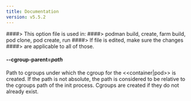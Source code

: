 ```yaml
---
title: Documentation
version: v5.5.2
---
```


####> This option file is used in:
####>   podman build, create, farm build, pod clone, pod create, run
####> If file is edited, make sure the changes
####> are applicable to all of those.
#### **--cgroup-parent**=*path*

Path to cgroups under which the cgroup for the <<container|pod>> is created. If the
path is not absolute, the path is considered to be relative to the cgroups path
of the init process. Cgroups are created if they do not already exist.
